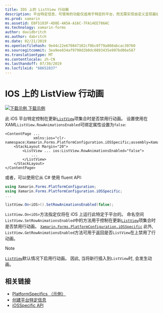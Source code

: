 ```yaml
---
title: IOS 上的 ListView 行动画
description: 平台特定信息，可使用的功能仅适用于特定的平台，而无需实现自定义呈现器或效果。 本文介绍如何使用特定于 iOS 平台的来控制在更新 ListView 项集合时是否禁用行动画。
ms.prod: xamarin
ms.assetid: E8F5103F-4D8E-4A5A-A16C-7FA14EE786AC
ms.technology: xamarin-forms
author: davidbritch
ms.author: dabritch
ms.date: 02/21/2019
ms.openlocfilehash: 9e44c22e670847102cf0bc0f79a860abcac30760
ms.sourcegitcommit: 3ea9ee034af9790d2b0dc0893435e997bd06e587
ms.translationtype: MT
ms.contentlocale: zh-CN
ms.lasthandoff: 07/30/2019
ms.locfileid: "68652837"
---
```

# <a name="listview-row-animations-on-ios"></a>IOS 上的 ListView 行动画

[![下载示例](~/media/shared/download.png) 下载示例](https://docs.microsoft.com/samples/xamarin/xamarin-forms-samples/userinterface-platformspecifics)

此 iOS 平台特定控制在更新[`ListView`](xref:Xamarin.Forms.ListView)项集合时是否禁用行动画。 设置使用在 XAML`ListView.RowAnimationsEnabled`可绑定属性设置为`false`:

```xaml
<ContentPage ...
             xmlns:ios="clr-namespace:Xamarin.Forms.PlatformConfiguration.iOSSpecific;assembly=Xamarin.Forms.Core">
    <StackLayout Margin="20">
        <ListView ... ios:ListView.RowAnimationsEnabled="false">
            ...
        </ListView>
    </StackLayout>
</ContentPage>
```

或者，可以使用它从 C# 使用 fluent API:

```csharp
using Xamarin.Forms.PlatformConfiguration;
using Xamarin.Forms.PlatformConfiguration.iOSSpecific;
...

listView.On<iOS>().SetRowAnimationsEnabled(false);
```

`ListView.On<iOS>`方法指定仅将在 iOS 上运行此特定于平台的。 命名空间`ListView.SetRowAnimationsEnabled`中的方法用于控制在更新[`ListView`](xref:Xamarin.Forms.ListView)项集合时是否禁用行动画。 [`Xamarin.Forms.PlatformConfiguration.iOSSpecific`](xref:Xamarin.Forms.PlatformConfiguration.iOSSpecific) 此外, `ListView.GetRowAnimationsEnabled`方法可用于返回是否`ListView`在上禁用了行动画。

> [!NOTE]
> [`ListView`](xref:Xamarin.Forms.ListView)默认情况下启用行动画。 因此, 当将新行插入到`ListView`时, 会发生动画。

## <a name="related-links"></a>相关链接

- [PlatformSpecifics （示例）](https://docs.microsoft.com/samples/xamarin/xamarin-forms-samples/userinterface-platformspecifics)
- [创建平台特定信息](~/xamarin-forms/platform/platform-specifics/index.md#creating-platform-specifics)
- [iOSSpecific API](xref:Xamarin.Forms.PlatformConfiguration.iOSSpecific)
